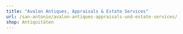 ```yaml
---
title: "Avalon Antiques, Appraisals & Estate Services"
url: /san-antonio/avalon-antiques-appraisals-und-estate-services/
shop: Antiquitäten
---
```

